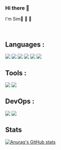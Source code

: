 ### Hi there 👋

I'm Sim👏 👏 👏    

<br>
<!-- <a href="https://hits.seeyoufarm.com"><img src="https://hits.seeyoufarm.com/api/count/incr/badge.svg?url=https%3A%2F%2Fgithub.com%2FSamdaso-o&count_bg=%2379C83D&title_bg=%23555555&icon=&icon_color=%23E7E7E7&title=hits&edge_flat=false"/></a> -->

## Languages :
<p>
<img src="https://img.shields.io/badge/Python-3776AB?style=flat-square&logo=Python&logoColor=white"/>
<img src="https://img.shields.io/badge/Java-232F3E?style=flat-square&logo=Java&logoColor=white"/>
<img src="https://img.shields.io/badge/Django-092E20?style=flat-square&logo=Django&logoColor=white"/>
<img src="https://img.shields.io/badge/JavaScript-F7DF1E?style=flat-square&logo=JavaScript&logoColor=white"/>
<img src="https://img.shields.io/badge/Jquery-3776AB?style=flat-square&logo=Jquery&logoColor=white"/>
<img src="https://img.shields.io/badge/MySQL-4479A1?style=flat-square&logo=MySQL&logoColor=white"/>
</p>

## Tools :
<p>
<img src="https://img.shields.io/badge/Git-F05032?style=flat-square&logo=Git&logoColor=white"/>
<img src="https://img.shields.io/badge/GitHub-181717?style=flat-square&logo=GitHub&logoColor=white"/> 
</p>

## DevOps :
<p>
<img src="https://img.shields.io/badge/Docker-2496ED?style=flat-square&logo=Docker&logoColor=white"/>
<img src="https://img.shields.io/badge/Amazon AWS-232F3E?style=flat-square&logo=Amazon%20AWS&logoColor=white"/>
</p>


## Stats
[![Anurag's GitHub stats](https://github-readme-stats.vercel.app/api?username=Butler-SIM)](https://github.com/anuraghazra/github-readme-stats)             
